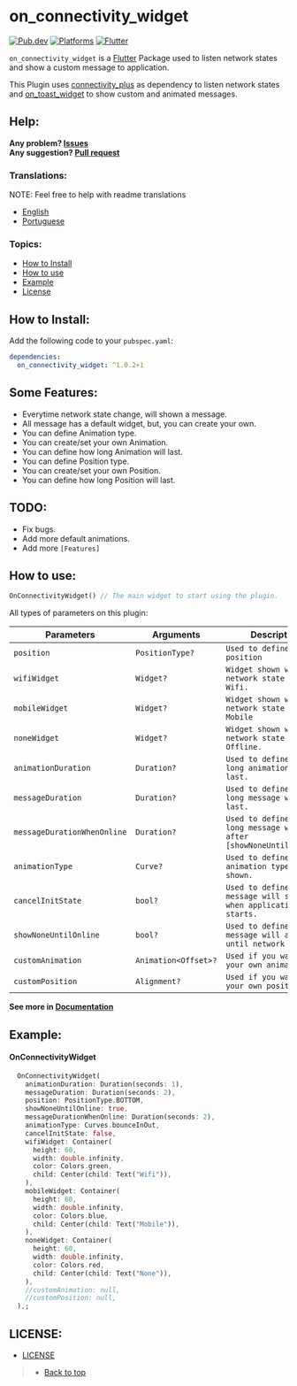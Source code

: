 # on_connectivity_widget

[![Pub.dev](https://img.shields.io/pub/v/on_connectivity_widget?color=9cf&label=Pub.dev&style=flat-square)](https://pub.dev/packages/on_connectivity_widget)
[![Platforms](https://img.shields.io/badge/Platforms-Android%20%7C%20IOS%20%7C%20Web%20%7C%20MacOs%20%7C%20Linux%20%7C%20Windows-9cf?&style=flat-square)](https://www.android.com/)
[![Flutter](https://img.shields.io/badge/Language-Flutter%20%7C%20Null--Safety-9cf?logo=flutter&style=flat-square)](https://www.flutter.dev/)

`on_connectivity_widget` is a [Flutter](https://flutter.dev/) Package used to listen network states and show a custom message to application.

This Plugin uses [connectivity_plus](https://pub.dev/packages/connectivity_plus) as dependency to listen network states
and [on_toast_widget](https://pub.dev/packages/on_toast_widget) to show custom and animated messages.

## Help:

**Any problem? [Issues](https://github.com/LucJosin/on_connectivity_widget/issues)** <br>
**Any suggestion? [Pull request](https://github.com/LucJosin/on_connectivity_widget/pulls)**

### Translations:

NOTE: Feel free to help with readme translations

* [English](README.md)
* [Portuguese](README.pt-BR.md)

### Topics:

* [How to Install](#how-to-install)
* [How to use](#how-to-use)
* [Example](#example)
* [License](#license)

<!-- ## Gif Examples:
| <img src=""/> | <img src=""/> | <img src=""/> | <img src=""/> |
|:---:|:---:|:---:|:---:|
| TOP | BOTTOM | LEFT_TOP | LEFT_BOTTOM | -->

## How to Install:
Add the following code to your `pubspec.yaml`:
```yaml
dependencies:
  on_connectivity_widget: ^1.0.2+1
```

## Some Features:

* Everytime network state change, will shown a message.
* All message has a default widget, but, you can create your own.
* You can define Animation type. 
* You can create/set your own Animation. 
* You can define how long Animation will last.
* You can define Position type. 
* You can create/set your own Position. 
* You can define how long Position will last.

## TODO:

* Fix bugs.
* Add more default animations.
* Add more `[Features]`

## How to use:

```dart
OnConnectivityWidget() // The main widget to start using the plugin.
```
All types of parameters on this plugin:

|  Parameters  |   Arguments   |   Description   |
|--------------|-----------------|-----------------|
| `position` | `PositionType?` | `Used to define message position` | <br>
| `wifiWidget` | `Widget?` | `Widget shown when network state is: Wifi.` | <br>
| `mobileWidget` | `Widget?` | `Widget shown when network state is: Mobile` | <br>
| `noneWidget` | `Widget?` | `Widget shown when network state is: Offline.` | <br>
| `animationDuration` | `Duration?` | `Used to define how long animation will last.` | <br>
| `messageDuration` | `Duration?` | `Used to define how long message will last.` | <br>
| `messageDurationWhenOnline` | `Duration?` | `Used to define how long message will after [showNoneUntilOnline].` | <br>
| `animationType` | `Curve?` | `Used to define what animation type will be shown.` | <br>
| `cancelInitState` | `bool?` | `Used to define if message will shown when application starts.` | <br>
| `showNoneUntilOnline` | `bool?` | `Used to define if message will await until network connect.` | <br>
| `customAnimation` | `Animation<Offset>?` | `Used if you want use your own animation.` | <br>
| `customPosition` | `Alignment?` | `Used if you want use your own position.` | <br>

**See more in [Documentation](https://pub.dev/documentation/on_connectivity_widget/latest/on_connectivity_widget/on_connectivity_widget-library.html)**

## Example:

#### OnConnectivityWidget
```dart
  OnConnectivityWidget(
    animationDuration: Duration(seconds: 1),
    messageDuration: Duration(seconds: 2),
    position: PositionType.BOTTOM,
    showNoneUntilOnline: true,
    messageDurationWhenOnline: Duration(seconds: 2),
    animationType: Curves.bounceInOut,
    cancelInitState: false,
    wifiWidget: Container(
      height: 60,
      width: double.infinity,
      color: Colors.green,
      child: Center(child: Text("Wifi")),
    ),
    mobileWidget: Container(
      height: 60,
      width: double.infinity,
      color: Colors.blue,
      child: Center(child: Text("Mobile")),
    ),
    noneWidget: Container(
      height: 60,
      width: double.infinity,
      color: Colors.red,
      child: Center(child: Text("None")),
    ),
    //customAnimation: null,
    //customPosition: null,
  ),;
```

## LICENSE:

* [LICENSE](https://github.com/LucJosin/on_connectivity_widget/blob/main/LICENSE)

> * [Back to top](#on_connectivity_widget)
